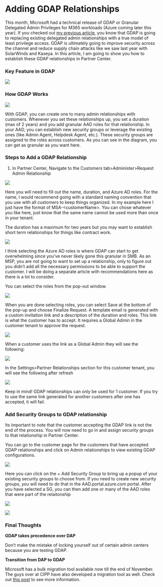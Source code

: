 # Adding GDAP Relationships

This month, Microsoft had a technical release of GDAP or Granular Delegated Admin Privileges for M365 workloads (Azure coming later this year). If you checked out [my previous article](https://tminus365.com/granular-delegated-admin-privileges/), you know that GDAP is going to replacing existing delegated admin relationships with a true model of least privilege access. GDAP is ultimately going to improve security across the channel and reduce supply chain attacks like we saw last year with SolarWinds and Kaseya. In this article, I am going to show you how to establish these GDAP relationships in Partner Center.&#x20;

### Key Feature in GDAP

![](https://tminus365.com/wp-content/uploads/2022/01/pic7.png)

### How GDAP Works

![](https://tminus365.com/wp-content/uploads/2022/01/pic8.png)

With GDAP, you can create one to many admin relationships with customers. Whenever you set these relationships up, you set a duration (max of 2 years) and you add granular AAD roles for that relationship. In your AAD, you can establish new security groups or leverage the existing ones (like Admin Agent, Helpdesk Agent, etc.). These security groups are assigned to the roles across customers. As you can see in the diagram, you can get as granular as you want here.&#x20;

### Steps to Add a GDAP Relationship

1. In Partner Center, Navigate to the Customers tab>Administer>Request Admin Relationship

![](https://tminus365.com/wp-content/uploads/2022/01/pic9.png)

Here you will need to fill out the name, duration, and Azure AD roles. For the name, I would recommend going with a standard naming convention that you use with all customers to keep things organized. In my example here I just have the format of MSA-\<customerName>. You can chose whatever you like here, just know that the same name cannot be used more than once in your tenant.

The duration has a maximum for two years but you may want to establish short term relationships for things like contract work.&#x20;

![](https://tminus365.com/wp-content/uploads/2022/01/pic10.png)

I think selecting the Azure AD roles is where GDAP can start to get overwhelming since you’ve never likely gone this granular in SMB. As an MSP, you are not going to want to set up a relationship, only to figure out you didn’t add all the necessary permissions to be able to support the customer. I will be doing a separate article with recommendations here as there is a lot to consider.&#x20;

You can select the roles from the pop-out window.

![](https://tminus365.com/wp-content/uploads/2022/01/pic11.png)

When you are done selecting roles, you can select Save at the bottom of the pop-up and choose Finalize Request. A template email is generated with a custom invitation link and a description of the duration and roles. This link is what the customer has to accept. It requires a Global Admin in the customer tenant to approve the request.

![](https://tminus365.com/wp-content/uploads/2022/01/pic12.png)

When a customer uses the link as a Global Admin they will see the following:

![](https://tminus365.com/wp-content/uploads/2022/01/pic13-1.png)

In the Settings>Partner Relationships section for this customer tenant, you will see the following after refresh

![](https://tminus365.com/wp-content/uploads/2022/01/pic14.png)

Keep in mind! GDAP relationships can only be used for 1 customer. If you try to use the same link generated for another customers after one has accepted, it will fail.

### Add Security Groups to GDAP relationship

Its important to note that the customer accepting the GDAP link is not the end of the process. You will now need to go in and assign security groups to that relationship in Partner Center.

You can go to the customer page for the customers that have accepted GDAP relationships and click on Admin relationships to view existing GDAP configurations.

![](https://tminus365.com/wp-content/uploads/2022/01/pic15.png)

Here you can click on the + Add Security Group to bring up a popup of your existing security groups to choose from. If you need to create new security groups, you will need to do that in the AAD.portal.azure.com portal. After you have selected a SG, you can then add one or many of the AAD roles that were part of the relaitonship

![](https://tminus365.com/wp-content/uploads/2022/01/pic16.png)

![](https://tminus365.com/wp-content/uploads/2022/01/pic17.png)

### Final Thoughts

**GDAP takes precedence over DAP**

Don’t make the mistake of locking yourself out of certain admin centers because you are testing GDAP.

**Transition from DAP to GDAP**

Microsoft has a bulk migration tool available now till the end of November. The guys over at CIPP have also developed a migration tool as well. Check out [this post](https://tminus365.com/gdap-bulk-migration-demo-cipp-vs-microsoft/) to see more information.
